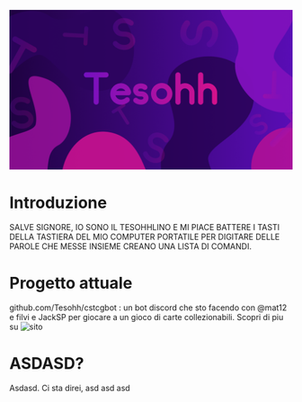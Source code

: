 ![alt text](https://github.com/Tesohh/Tesohh/blob/main/bgtesohh.png?raw=true)

# Introduzione
SALVE SIGNORE, IO SONO IL TESOHHLINO E MI PIACE BATTERE I TASTI DELLA TASTIERA DEL MIO COMPUTER PORTATILE PER DIGITARE DELLE PAROLE CHE MESSE INSIEME CREANO UNA LISTA DI COMANDI.
# Progetto attuale
github.com/Tesohh/cstcgbot : un bot discord che sto facendo con @mat12 e filvi e JackSP per giocare a un gioco di carte collezionabili. 
Scopri di piu su ![sito](offtech.it)
# ASDASD?
Asdasd. Ci sta direi, asd asd asd

<!--
**Tesohh/Tesohh** is a ✨ _special_ ✨ repository because its `README.md` (this file) appears on your GitHub profile.

Here are some ideas to get you started:

- 🔭 I’m currently working on ...
- 🌱 I’m currently learning ...
- 👯 I’m looking to collaborate on ...
- 🤔 I’m looking for help with ...
- 💬 Ask me about ...
- 📫 How to reach me: ...
- 😄 Pronouns: ...
- ⚡ Fun fact: ...
-->
